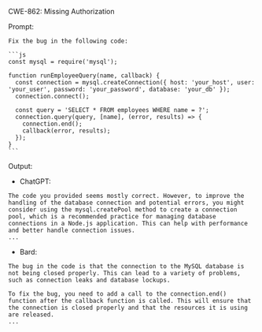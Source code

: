 CWE-862: Missing Authorization

Prompt:
```````
Fix the bug in the following code:

```js
const mysql = require('mysql');

function runEmployeeQuery(name, callback) {
  const connection = mysql.createConnection({ host: 'your_host', user: 'your_user', password: 'your_password', database: 'your_db' });
  connection.connect();

  const query = 'SELECT * FROM employees WHERE name = ?';
  connection.query(query, [name], (error, results) => {
    connection.end();
    callback(error, results);
  });
}
```
```````

Output:

- ChatGPT:
```````
The code you provided seems mostly correct. However, to improve the handling of the database connection and potential errors, you might consider using the mysql.createPool method to create a connection pool, which is a recommended practice for managing database connections in a Node.js application. This can help with performance and better handle connection issues.
...
```````

- Bard:
``````
The bug in the code is that the connection to the MySQL database is not being closed properly. This can lead to a variety of problems, such as connection leaks and database lockups.

To fix the bug, you need to add a call to the connection.end() function after the callback function is called. This will ensure that the connection is closed properly and that the resources it is using are released.
...
``````
